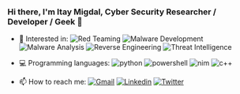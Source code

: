 ### Hi there, I'm Itay Migdal, Cyber Security Researcher / Developer / Geek 👋

- :star_struck:	Interested in:
![Red Teaming](https://img.shields.io/badge/-Red_Teaming-red)
![Malware Development](https://img.shields.io/badge/-Malware_Development-blueviolet)
![Malware Analysis](https://img.shields.io/badge/-Malware_Analysis-9cf)
![Reverse Engineering](https://img.shields.io/badge/-Reverse_Engineering-af4)
![Threat Intelligence](https://img.shields.io/badge/-Threat_Intelligence-lightgrey)

- :computer: Programming languages:
![python](https://img.shields.io/badge/-Python-blue)
![powershell](https://img.shields.io/badge/-Powershell-purple)
![nim](https://img.shields.io/badge/-Nim-yellow)
![c++](https://img.shields.io/badge/-C++-grey)

- 📫 How to reach me:
[![Gmail](https://img.shields.io/badge/-Gmail-f44)](itaymigdal9@gmail.com) 
[![Linkedin](https://img.shields.io/badge/-Linkedin-02f)](https://www.linkedin.com/in/itay-migdal-b91821116/)
[![Twitter](https://img.shields.io/badge/-Twitter-07f)](https://twitter.com/0xTheBruter)
